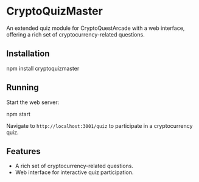 # CryptoQuizMaster

An extended quiz module for CryptoQuestArcade with a web interface, offering a rich set of cryptocurrency-related questions.

## Installation

npm install cryptoquizmaster

## Running

Start the web server:

npm start

Navigate to `http://localhost:3001/quiz` to participate in a cryptocurrency quiz.

## Features

- A rich set of cryptocurrency-related questions.
- Web interface for interactive quiz participation.